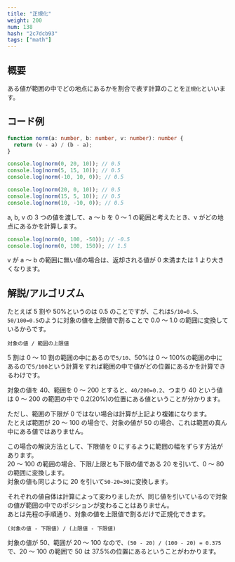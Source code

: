 ```yaml
---
title: "正規化"
weight: 200
num: 138
hash: "2c7dcb93"
tags: ["math"]
---
```


## 概要

ある値が範囲の中でどの地点にあるかを割合で表す計算のことを`正規化`といいます。

## コード例

```typescript
function norm(a: number, b: number, v: number): number {
  return (v - a) / (b - a);
}
```

```typescript
console.log(norm(0, 20, 10)); // 0.5
console.log(norm(5, 15, 10)); // 0.5
console.log(norm(-10, 10, 0)); // 0.5

console.log(norm(20, 0, 10)); // 0.5
console.log(norm(15, 5, 10)); // 0.5
console.log(norm(10, -10, 0)); // 0.5
```

a, b, v の 3 つの値を渡して、a ～ b を 0 ～ 1 の範囲と考えたとき、v がどの地点にあるかを計算します。

```typescript
console.log(norm(0, 100, -50)); // -0.5
console.log(norm(0, 100, 150)); // 1.5
```

v が a ～ b の範囲に無い値の場合は、返却される値が 0 未満または 1 より大きくなります。

## 解説/アルゴリズム

たとえば 5 割や 50%というのは 0.5 のことですが、これは`5/10=0.5`、`50/100=0.5`のように対象の値を上限値で割ることで 0.0 ～ 1.0 の範囲に変換しているからです。

```text
対象の値 / 範囲の上限値
```

5 割は 0 ～ 10 割の範囲の中にあるので`5/10`、50%は 0 ～ 100%の範囲の中にあるので`5/100`という計算をすれば範囲の中で値がどの位置にあるかを計算できるわけです。

対象の値を 40、範囲を 0 ～ 200 とすると、`40/200=0.2`、つまり 40 という値は 0 ～ 200 の範囲の中で 0.2(20%)の位置にある値ということが分かります。

ただし、範囲の下限が 0 ではない場合は計算が上記より複雑になります。  
たとえば範囲が 20 ～ 100 の場合で、対象の値が 50 の場合、これは範囲の真ん中にある値ではありません。

この場合の解決方法として、下限値を 0 にするように範囲の幅をずらす方法があります。  
20 ～ 100 の範囲の場合、下限/上限とも下限の値である 20 を引いて、0 ～ 80 の範囲に変換します。  
対象の値も同じように 20 を引いて`50-20=30`に変換します。

それぞれの値自体は計算によって変わりましたが、同じ値を引いているので対象の値が範囲の中でのポジションが変わることはありません。  
あとは先程の手順通り、対象の値を上限値で割るだけで正規化できます。

```text
(対象の値 - 下限値) / (上限値 - 下限値)
```

対象の値が 50、範囲が 20 ～ 100 なので、`(50 - 20) / (100 - 20) = 0.375`で、20 ～ 100 の範囲で 50 は 37.5%の位置にあるということがわかります。
